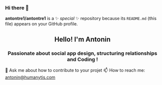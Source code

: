 ### Hi there 👋


**antontre1/antontre1** is a ✨ _special_ ✨ repository because its `README.md` (this file) appears on your GitHub profile.

<h2 align="center">Hello! I'm Antonin</h2>
<h3 align="center">Passionate about social app design, structuring relationships and Coding !</h3>

💬 Ask me about how to contribute to your projet
📫 How to reach me: antonin@humanytis.com

<!--
- 👨‍💻 Have a look to some of my projects https://troopl.com/
-->
